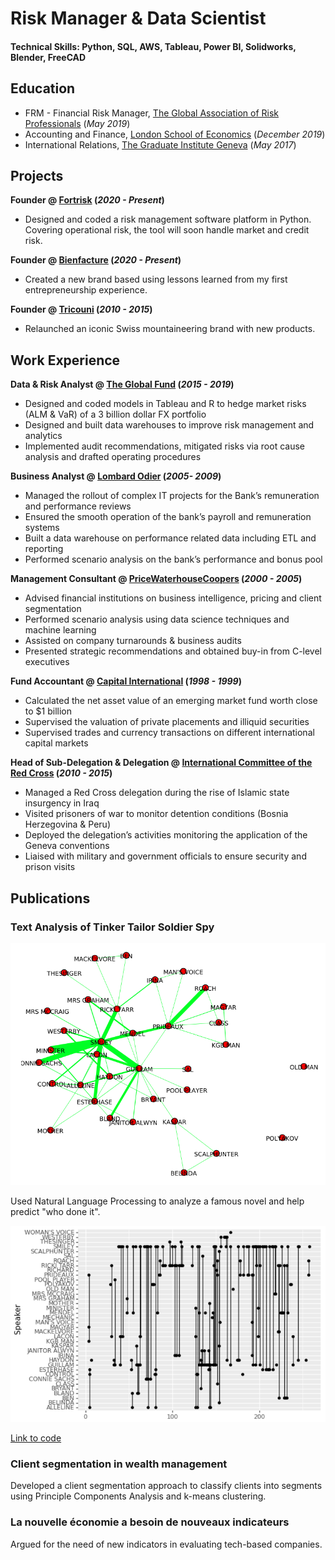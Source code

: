 # Risk Manager & Data Scientist

#### Technical Skills: Python, SQL, AWS, Tableau, Power BI, Solidworks, Blender, FreeCAD

## Education
- FRM - Financial Risk Manager, [The Global Association of Risk Professionals](https://www.garp.org/) (_May 2019_)								       
- Accounting and Finance, [London School of Economics](https://www.lse.ac.uk/) (_December 2019_)
- International Relations, [The Graduate Institute Geneva](https://www.graduateinstitute.ch/) (_May 2017_)

## Projects
**Founder @ [Fortrisk](https://fortrisk.com) (_2020 - Present_)**
- Designed and coded a risk management software platform in Python. Covering operational risk, the tool will soon handle market and credit risk.

**Founder @ [Bienfacture](https://www.bienfacture.com) (_2020 - Present_)**
- Created a new brand based using lessons learned from my first entrepreneurship experience.

**Founder @ [Tricouni](https://web-production-47f7.up.railway.app) (_2010 - 2015_)**
- Relaunched an iconic Swiss mountaineering brand with new products.

## Work Experience
**Data & Risk Analyst @ [The Global Fund](https://www.theglobalfund.org) (_2015 - 2019_)**
- Designed and coded models in Tableau and R to hedge market risks (ALM & VaR) of a 3 billion dollar FX portfolio
- Designed and built data warehouses to improve risk management and analytics
- Implemented audit recommendations, mitigated risks via root cause analysis and drafted operating procedures

**Business Analyst @ [Lombard Odier](https://www.lombardodier.com) (_2005- 2009_)**
- Managed the rollout of complex IT projects for the Bank’s remuneration and performance reviews
- Ensured the smooth operation of the bank’s payroll and remuneration systems
- Built a data warehouse on performance related data including ETL and reporting
- Performed scenario analysis on the bank’s performance and bonus pool

**Management Consultant @ [PriceWaterhouseCoopers](https://www.pwc.com) (_2000 - 2005_)**
- Advised financial institutions on business intelligence, pricing and client segmentation
- Performed scenario analysis using data science techniques and machine learning
- Assisted on company turnarounds & business audits
- Presented strategic recommendations and obtained buy-in from C-level executives

**Fund Accountant @ [Capital International](https://www.capitalgroup.com) (_1998 - 1999_)**
- Calculated the net asset value of an emerging market fund worth close to $1 billion
- Supervised the valuation of private placements and illiquid securities
- Supervised trades and currency transactions on different international capital markets

**Head of Sub-Delegation & Delegation @ [International Committee of the Red Cross](https://www.ICRC.org) (_2010 - 2015_)**
- Managed a Red Cross delegation during the rise of Islamic state insurgency in Iraq
- Visited prisoners of war to monitor detention conditions (Bosnia Herzegovina & Peru)
- Deployed the delegation’s activities monitoring the application of the Geneva conventions
- Liaised with military and government officials to ensure security and prison visits

## Publications

### Text Analysis of Tinker Tailor Soldier Spy
![Project 1](/assets/img/TinkerTailorSoldierSpy_1.png)

Used Natural Language Processing to analyze a famous novel and help predict "who done it".

![Project 1](/assets/img/TinkerTailorSoldierSpy_3.png)

[Link to code](https://github.com/lecoultre/TinkerTailorSoldierSpy)

### Client segmentation in wealth management

Developed a client segmentation approach to classify clients into segments using Principle Components Analysis and k-means clustering. 

### La nouvelle économie a besoin de nouveaux indicateurs

Argued for the need of new indicators in evaluating tech-based companies. 



